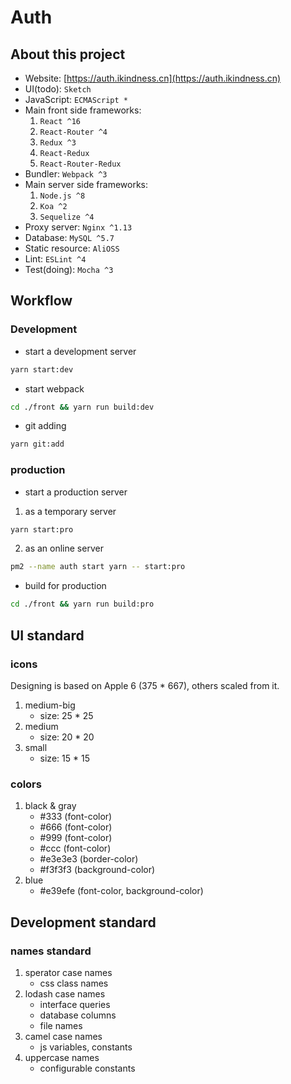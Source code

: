 # Auth
## About this project
* Website: [https://auth.ikindness.cn](https://auth.ikindness.cn)
* UI(todo): `Sketch`
* JavaScript: `ECMAScript *`
* Main front side frameworks:
	1. `React ^16`
	2. `React-Router ^4`
	3. `Redux ^3`
	4. `React-Redux`
	5. `React-Router-Redux`
* Bundler: `Webpack ^3`
* Main server side frameworks:
	1. `Node.js ^8`
	2. `Koa ^2`
	3. `Sequelize ^4`
* Proxy server: `Nginx ^1.13`
* Database: `MySQL ^5.7`
* Static resource: `AliOSS`
* Lint: `ESLint ^4`
* Test(doing): `Mocha ^3`

## Workflow

### Development

* start a development server

```sh
yarn start:dev
```

* start webpack

```sh
cd ./front && yarn run build:dev
```

* git adding

```sh
yarn git:add
```

### production

* start a production server

1. as a temporary server

```sh
yarn start:pro
```

2. as an online server

```sh
pm2 --name auth start yarn -- start:pro
```

* build for production

```sh
cd ./front && yarn run build:pro
```

## UI standard

### icons

Designing is based on Apple 6 (375 * 667), others scaled from it.

1. medium-big
	* size: 25 * 25
2. medium
	* size: 20 * 20
3. small
	* size: 15 * 15

### colors

1. black & gray 
	* #333 (font-color)
	* #666 (font-color)
	* #999 (font-color)
	* #ccc (font-color)
	* #e3e3e3 (border-color)
	* #f3f3f3 (background-color)
2. blue
	* #e39efe (font-color, background-color)

## Development standard

### names standard

1. sperator case names
	* css class names
2. lodash case names
	* interface queries
	* database columns
	* file names
3. camel case names
	* js variables, constants
4. uppercase names
	* configurable constants